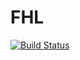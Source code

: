# FHL

[![Build Status](https://github.com/smkell/FHL.jl/workflows/CI/badge.svg)](https://github.com/smkell/FHL.jl/actions)

